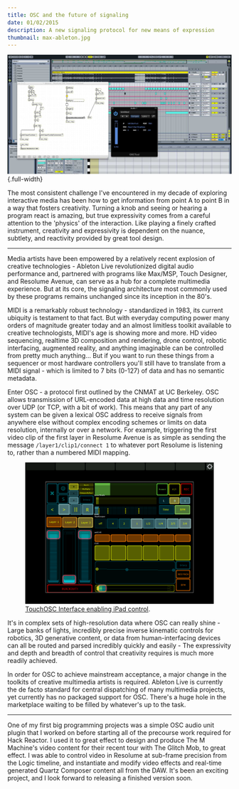 ```yaml
---
title: OSC and the future of signaling
date: 01/02/2015
description: A new signaling protocol for new means of expression
thumbnail: max-ableton.jpg
---
```


![](./max-ableton.jpg) {.full-width}

The most consistent challenge I've encountered in my decade of exploring interactive media has been how to get information from point A to point B in a way that fosters creativity. Turning a knob and seeing or hearing a program react is amazing, but true expressivity comes from a careful attention to the 'physics' of the interaction. Like playing a finely crafted instrument, creativity and expressivity is dependent on the nuance, subtlety, and reactivity provided by great tool design.


---

Media artists have been empowered by a relatively recent explosion of creative technologies - Ableton Live revolutionized digital audio performance and, partnered with programs like Max/MSP, Touch Designer, and Resolume Avenue, can serve as a hub for a complete multimedia experience. But at its core, the signaling architecture most commonly used by these programs remains unchanged since its inception in the 80's.

MIDI is a remarkably robust technology - standardized in 1983, its current ubiquity is testament to that fact. But with everyday computing power many orders of magnitude greater today and an almost limitless toolkit available to creative technologists, MIDI's age is showing more and more. HD video sequencing, realtime 3D composition and rendering, drone control, robotic interfacing, augmented reality, and anything imaginable can be controlled from pretty much anything... But if you want to run these things from a sequencer or most hardware controllers you'll still have to translate from a MIDI signal - which is limited to 7 bits (0-127) of data and has no semantic metadata.

Enter OSC - a protocol first outlined by the CNMAT at UC Berkeley. OSC allows transmission of URL-encoded data at high data and time resolution over UDP (or TCP, with a bit of work). This means that any part of any system can be given a lexical OSC address to receive signals from anywhere else without complex encoding schemes or limits on data resolution, internally or over a network. For example, triggering the first video clip of the first layer in Resolume Avenue is as simple as sending the message `/layer1/clip1/connect 1` to whatever port Resolume is listening to, rather than a numbered MIDI mapping.


<figure>
    <img src="./touch-osc.png" alt="">
    <figcaption><a href="http://hexler.net/software/touchosc" title="TouchOSC Interface enabling iPad control">TouchOSC Interface enabling iPad control</a>.</figcaption>
</figure>

It's in complex sets of high-resolution data where OSC can really shine - Large banks of lights, incredibly precise inverse kinematic controls for robotics, 3D generative content, or data from human-interfacing devices can all be routed and parsed incredibly quickly and easily - The expressivity and depth and breadth of control that creativity requires is much more readily achieved.

In order for OSC to achieve mainstream acceptance, a major change in the toolkits of creative multimedia artists is required. Ableton Live is currently the de facto standard for central dispatching of many multimedia projects, yet currently has no packaged support for OSC. There's a huge hole in the marketplace waiting to be filled by whatever's up to the task.

---

One of my first big programming projects was a simple OSC audio unit plugin that I worked on before starting all of the precourse work required for Hack Reactor. I used it to great effect to design and produce The M Machine's video content for their recent tour with The Glitch Mob, to great effect. I was able to control video in Resolume at sub-frame precision from the Logic timeline, and instantiate and modify video effects and real-time generated Quartz Composer content all from the DAW. It's been an exciting project, and I look forward to releasing a finished version soon.
